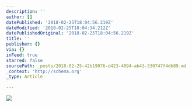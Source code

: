 ```yaml
---
description: ''
author: []
datePublished: '2018-02-25T18:04:56.219Z'
dateModified: '2018-02-25T18:04:34.212Z'
datePublishedOriginal: '2018-02-25T18:04:56.219Z'
title: ''
publisher: {}
via: {}
inFeed: true
starred: false
sourcePath: _posts/2018-02-25-42b19076-d423-4094-ab43-330747f4db89.md
_context: 'http://schema.org'
_type: Article

---
```

![](https://the-grid-user-content.s3-us-west-2.amazonaws.com/490e16da-d02f-471f-9391-f6d65df550c9.jpg)